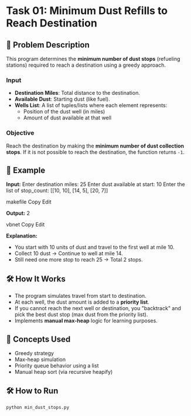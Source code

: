 # Task 01: Minimum Dust Refills to Reach Destination

## 🧠 Problem Description

This program determines the **minimum number of dust stops** (refueling stations) required to reach a destination using a greedy approach.

### Input

- **Destination Miles**: Total distance to the destination.
- **Available Dust**: Starting dust (like fuel).
- **Wells List**: A list of tuples/lists where each element represents:
  - Position of the dust well (in miles)
  - Amount of dust available at that well

### Objective

Reach the destination by making the **minimum number of dust collection stops**. If it is not possible to reach the destination, the function returns `-1`.

## 🚀 Example

**Input:**
Enter destination miles: 25
Enter dust available at start: 10
Enter the list of stop_count: [[10, 10], [14, 5], [20, 7]]

makefile
Copy
Edit

**Output:**
2

vbnet
Copy
Edit

**Explanation:**
- You start with 10 units of dust and travel to the first well at mile 10.
- Collect 10 dust → Continue to well at mile 14.
- Still need one more stop to reach 25 → Total 2 stops.

## 🛠️ How It Works

- The program simulates travel from start to destination.
- At each well, the dust amount is added to a **priority list**.
- If you cannot reach the next well or destination, you "backtrack" and pick the best dust stop (max dust from the priority list).
- Implements **manual max-heap** logic for learning purposes.

## 🧩 Concepts Used

- Greedy strategy
- Max-heap simulation
- Priority queue behavior using a list
- Manual heap sort (via recursive heapify)

## 🛠️ How to Run

```bash
python min_dust_stops.py